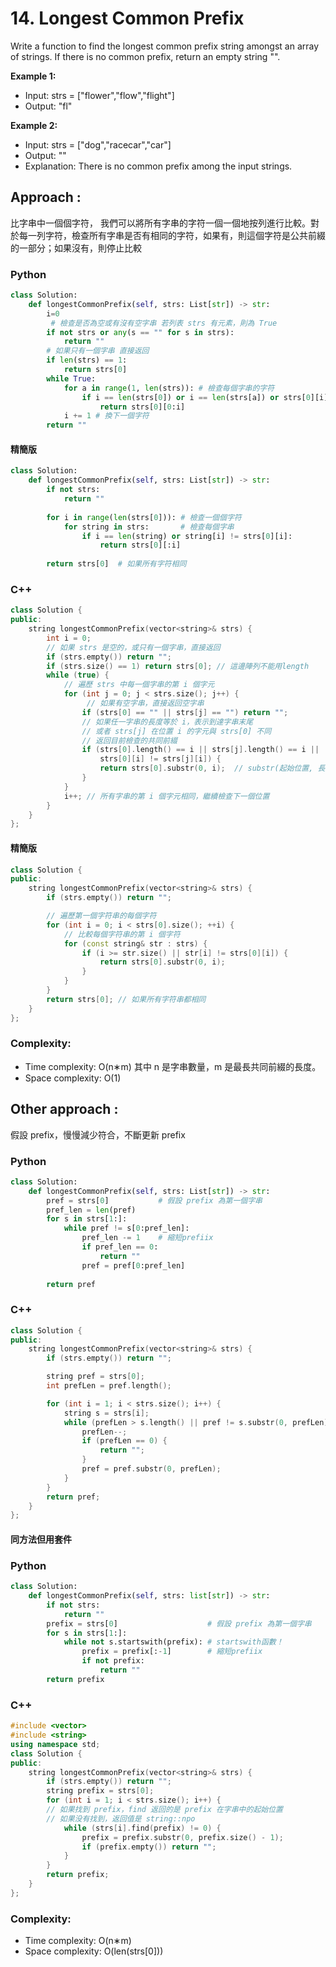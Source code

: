  # 14. Longest Common Prefix
Write a function to find the longest common prefix string amongst an array of strings.
If there is no common prefix, return an empty string "".

**Example 1:**
* Input: strs = ["flower","flow","flight"]
* Output: "fl"

**Example 2:**
* Input: strs = ["dog","racecar","car"]
* Output: ""
* Explanation: There is no common prefix among the input strings.

## Approach :
比字串中一個個字符，
我們可以將所有字串的字符一個一個地按列進行比較。對於每一列字符，檢查所有字串是否有相同的字符，如果有，則這個字符是公共前綴的一部分；如果沒有，則停止比較
### Python
```python
class Solution:
    def longestCommonPrefix(self, strs: List[str]) -> str:
        i=0
         # 檢查是否為空或有沒有空字串 若列表 strs 有元素，則為 True
        if not strs or any(s == "" for s in strs):  
            return ""
        # 如果只有一個字串 直接返回
        if len(strs) == 1:
            return strs[0]
        while True:
            for a in range(1, len(strs)): # 檢查每個字串的字符
                if i == len(strs[0]) or i == len(strs[a]) or strs[0][i] != strs[a][i]:
                    return strs[0][0:i]
            i += 1 # 換下一個字符
        return ""
```
#### 精簡版
```python
class Solution:
    def longestCommonPrefix(self, strs: List[str]) -> str:
        if not strs:
            return ""
            
        for i in range(len(strs[0])): # 檢查一個個字符
            for string in strs:       # 檢查每個字串
                if i == len(string) or string[i] != strs[0][i]:
                    return strs[0][:i]
        
        return strs[0]  # 如果所有字符相同
```
### C++
```c++
class Solution {
public:
    string longestCommonPrefix(vector<string>& strs) {
        int i = 0;
        // 如果 strs 是空的，或只有一個字串，直接返回
        if (strs.empty()) return "";
        if (strs.size() == 1) return strs[0]; // 這邊陣列不能用length
        while (true) {
            // 遍歷 strs 中每一個字串的第 i 個字元
            for (int j = 0; j < strs.size(); j++) {
                 // 如果有空字串，直接返回空字串
                if (strs[0] == "" || strs[j] == "") return "";
                // 如果任一字串的長度等於 i，表示到達字串末尾
                // 或者 strs[j] 在位置 i 的字元與 strs[0] 不同
                // 返回目前檢查的共同前綴
                if (strs[0].length() == i || strs[j].length() == i ||
                    strs[0][i] != strs[j][i]) {
                    return strs[0].substr(0, i);  // substr(起始位置, 長度)
                }
            }
            i++; // 所有字串的第 i 個字元相同，繼續檢查下一個位置
        }
    }
}; 
```
#### 精簡版
```c++
class Solution {
public:
    string longestCommonPrefix(vector<string>& strs) {
        if (strs.empty()) return "";

        // 遍歷第一個字符串的每個字符
        for (int i = 0; i < strs[0].size(); ++i) {
            // 比較每個字符串的第 i 個字符
            for (const string& str : strs) {
                if (i >= str.size() || str[i] != strs[0][i]) {
                    return strs[0].substr(0, i);
                }
            }
        }
        return strs[0]; // 如果所有字符串都相同
    }
};
```
### Complexity:
* Time complexity: O(n∗m) 其中 n 是字串數量，m 是最長共同前綴的長度。
* Space complexity: O(1) 

## Other approach :
假設 prefix，慢慢減少符合，不斷更新 prefix
### Python
```python
class Solution:
    def longestCommonPrefix(self, strs: List[str]) -> str:
        pref = strs[0]           # 假設 prefix 為第一個字串
        pref_len = len(pref) 
        for s in strs[1:]:
            while pref != s[0:pref_len]:
                pref_len -= 1    # 縮短prefiix
                if pref_len == 0:
                    return ""
                pref = pref[0:pref_len]
        
        return pref
```
### C++
```c++
class Solution {
public:
    string longestCommonPrefix(vector<string>& strs) {
        if (strs.empty()) return "";

        string pref = strs[0];
        int prefLen = pref.length();

        for (int i = 1; i < strs.size(); i++) {
            string s = strs[i];
            while (prefLen > s.length() || pref != s.substr(0, prefLen)) {
                prefLen--;
                if (prefLen == 0) {
                    return "";
                }
                pref = pref.substr(0, prefLen);
            }
        }
        return pref;        
    }
};
```

#### 同方法但用套件
### Python
```Python
class Solution:
    def longestCommonPrefix(self, strs: list[str]) -> str:
        if not strs:
            return ""
        prefix = strs[0]                    # 假設 prefix 為第一個字串
        for s in strs[1:]: 
            while not s.startswith(prefix): # startswith函數！
                prefix = prefix[:-1]        # 縮短prefiix
                if not prefix:
                    return ""
        return prefix
```
### C++
```C++
#include <vector>
#include <string>
using namespace std;
class Solution {
public:
    string longestCommonPrefix(vector<string>& strs) {
        if (strs.empty()) return "";
        string prefix = strs[0];
        for (int i = 1; i < strs.size(); i++) {
        // 如果找到 prefix，find 返回的是 prefix 在字串中的起始位置
        // 如果没有找到，返回值是 string::npo
            while (strs[i].find(prefix) != 0) {     
                prefix = prefix.substr(0, prefix.size() - 1);
                if (prefix.empty()) return "";
            }
        }
        return prefix;
    }
};
```
### Complexity:
* Time complexity: O(n∗m)
* Space complexity: O(len(strs[0]))
